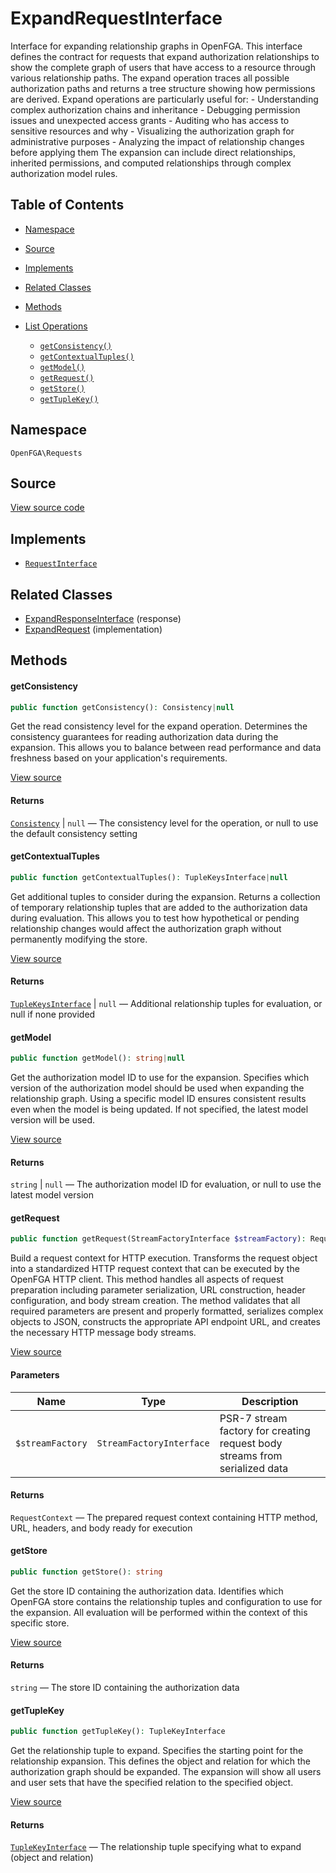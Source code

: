 # ExpandRequestInterface

Interface for expanding relationship graphs in OpenFGA. This interface defines the contract for requests that expand authorization relationships to show the complete graph of users that have access to a resource through various relationship paths. The expand operation traces all possible authorization paths and returns a tree structure showing how permissions are derived. Expand operations are particularly useful for: - Understanding complex authorization chains and inheritance - Debugging permission issues and unexpected access grants - Auditing who has access to sensitive resources and why - Visualizing the authorization graph for administrative purposes - Analyzing the impact of relationship changes before applying them The expansion can include direct relationships, inherited permissions, and computed relationships through complex authorization model rules.

## Table of Contents

* [Namespace](#namespace)
* [Source](#source)
* [Implements](#implements)
* [Related Classes](#related-classes)
* [Methods](#methods)

* [List Operations](#list-operations)
    * [`getConsistency()`](#getconsistency)
    * [`getContextualTuples()`](#getcontextualtuples)
    * [`getModel()`](#getmodel)
    * [`getRequest()`](#getrequest)
    * [`getStore()`](#getstore)
    * [`getTupleKey()`](#gettuplekey)

## Namespace

`OpenFGA\Requests`

## Source

[View source code](https://github.com/evansims/openfga-php/blob/main/src/Requests/ExpandRequestInterface.php)

## Implements

* [`RequestInterface`](RequestInterface.md)

## Related Classes

* [ExpandResponseInterface](Responses/ExpandResponseInterface.md) (response)
* [ExpandRequest](Requests/ExpandRequest.md) (implementation)

## Methods

#### getConsistency

```php
public function getConsistency(): Consistency|null

```

Get the read consistency level for the expand operation. Determines the consistency guarantees for reading authorization data during the expansion. This allows you to balance between read performance and data freshness based on your application&#039;s requirements.

[View source](https://github.com/evansims/openfga-php/blob/main/src/Requests/ExpandRequestInterface.php#L46)

#### Returns

[`Consistency`](Models/Enums/Consistency.md) &#124; `null` — The consistency level for the operation, or null to use the default consistency setting

#### getContextualTuples

```php
public function getContextualTuples(): TupleKeysInterface|null

```

Get additional tuples to consider during the expansion. Returns a collection of temporary relationship tuples that are added to the authorization data during evaluation. This allows you to test how hypothetical or pending relationship changes would affect the authorization graph without permanently modifying the store.

[View source](https://github.com/evansims/openfga-php/blob/main/src/Requests/ExpandRequestInterface.php#L58)

#### Returns

[`TupleKeysInterface`](Models/Collections/TupleKeysInterface.md) &#124; `null` — Additional relationship tuples for evaluation, or null if none provided

#### getModel

```php
public function getModel(): string|null

```

Get the authorization model ID to use for the expansion. Specifies which version of the authorization model should be used when expanding the relationship graph. Using a specific model ID ensures consistent results even when the model is being updated. If not specified, the latest model version will be used.

[View source](https://github.com/evansims/openfga-php/blob/main/src/Requests/ExpandRequestInterface.php#L70)

#### Returns

`string` &#124; `null` — The authorization model ID for evaluation, or null to use the latest model version

#### getRequest

```php
public function getRequest(StreamFactoryInterface $streamFactory): RequestContext

```

Build a request context for HTTP execution. Transforms the request object into a standardized HTTP request context that can be executed by the OpenFGA HTTP client. This method handles all aspects of request preparation including parameter serialization, URL construction, header configuration, and body stream creation. The method validates that all required parameters are present and properly formatted, serializes complex objects to JSON, constructs the appropriate API endpoint URL, and creates the necessary HTTP message body streams.

[View source](https://github.com/evansims/openfga-php/blob/main/src/Requests/RequestInterface.php#L57)

#### Parameters

| Name             | Type                     | Description                                                                 |
| ---------------- | ------------------------ | --------------------------------------------------------------------------- |
| `$streamFactory` | `StreamFactoryInterface` | PSR-7 stream factory for creating request body streams from serialized data |

#### Returns

`RequestContext` — The prepared request context containing HTTP method, URL, headers, and body ready for execution

#### getStore

```php
public function getStore(): string

```

Get the store ID containing the authorization data. Identifies which OpenFGA store contains the relationship tuples and configuration to use for the expansion. All evaluation will be performed within the context of this specific store.

[View source](https://github.com/evansims/openfga-php/blob/main/src/Requests/ExpandRequestInterface.php#L81)

#### Returns

`string` — The store ID containing the authorization data

#### getTupleKey

```php
public function getTupleKey(): TupleKeyInterface

```

Get the relationship tuple to expand. Specifies the starting point for the relationship expansion. This defines the object and relation for which the authorization graph should be expanded. The expansion will show all users and user sets that have the specified relation to the specified object.

[View source](https://github.com/evansims/openfga-php/blob/main/src/Requests/ExpandRequestInterface.php#L93)

#### Returns

[`TupleKeyInterface`](Models/TupleKeyInterface.md) — The relationship tuple specifying what to expand (object and relation)

